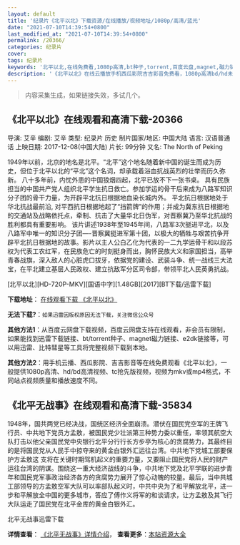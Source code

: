 ```yaml
---
layout: default
title: '纪录片《北平以北》下载资源/在线播放/视频地址/1080p/高清/蓝光'
date: "2021-07-10T14:39:54+0800"
last_modified_at: "2021-07-10T14:39:54+0800"
permalink: /20366/
categories: 纪录片
cover:
tags: 纪录片
keywords: '北平以北,在线免费看,1080p高清,bt种子,torrent,百度云盘,magnet,磁力链,迅雷下载资源'
description: '《北平以北》在线云播放手机西瓜影院吉吉影音免费看，1080p高清bd/hd未删减完整版和tc抢先枪版，mkv/mp4格式，附带bt/torrent种子、magnet/磁力链、百度云盘、网盘资源迅雷下载链接'
---
```


>内容采集生成，如果链接失效，多试几个。


## 《北平以北》在线观看和高清下载-20366

导演: 艾辛 编剧: 艾辛 类型: 纪录片 历史 制片国家/地区: 中国大陆 语言: 汉语普通话 上映日期: 2017-12-08(中国大陆) 片长: 99分钟 又名: The North of Peking

1949年以前，北京的地名是北平。“北平”这个地名随着新中国的诞生而成为历史，但位于北平以北的“平北”这个名词，却承载着浴血抗战英烈的壮举而历久弥新。 八十多年前，内忧外患的中国狼烟四起，北平已放不下一张书桌。 具有民族担当的中国共产党人组织北平学生抗日救亡。参加学运的骨干后来成为八路军知识分子团的骨干力量，为开辟平北抗日根据地血染长城内外。 平北抗日根据地处于华北抗战最前沿, 对平西抗日根据地起了“挡箭牌”的作用；并成为冀东抗日根据地的交通站及战略依托点，牵制、抗击了大量华北日伪军，对晋察冀乃至华北抗战的胜利都具有重要影响。 该片讲述1938年至1945年间，八路军3次挺进平北，以及八路军中唯一的知识分子团—-晋察冀挺进军第十团，以极大的牺牲与艰苦抗争开辟平北抗日根据地的故事。影片以主人公白乙化为代表的一二九学运骨干和以段苏权为代表工农红军，在民族危亡的时刻挺身而出，胸怀民族大义和家国担当，高举青春战旗，深入敌人的心脏虎口拔牙，依据党的建设、武装斗争、统一战线三大法宝，在平北建立基层人民政权、建立抗敌军分区司令部，带领平北人民英勇抗战。


[北平以北][HD-720P-MKV][国语中字][1.48GB][2017][BT下载/迅雷下载]

**下载地址**： [在线观看下载 《北平以北》](https://www.btdx8.com/torrent/bpyb_2017.html) 


**无法下载?**：`如果迅雷因版权原因无法下载，关注微信公众号 `

**其他方法1**：从百度云网盘下载视频，百度云网盘支持在线观看，非会员有限制，如果能找到迅雷下载链接、bt/torrent种子、magnet磁力链接、e2dk链接等，可以用迅雷、比特彗星等工具将完整视频下载到本地。

**其他方法2**：用手机云播、西瓜影院、吉吉影音等在线免费观看《北平以北》，一般提供1080p高清、hd/bd高清视频、tc抢先版视频，视频为mkv或mp4格式，不同站点视频质量和播放速度不同。


## 《北平无战事》在线观看和高清下载-35834

1948年，国共两党已经决战，国统区经济全面崩溃。潜伏在国民党空军的王牌飞行员、中共地下党员方孟敖，被国民党少壮派第三种势力委以重任，率领其航空大队打击以他父亲国民党中央银行北平分行行长方步亭为核心的贪腐势力，其最终目的是将国民党从人民手中掠夺来的黄金白银外汇运往台湾。中共地下党城工部要保护方孟敖这 支将在关键时期驾机起义的重要力量，又要阻止国民党将人民的财产运往台湾的阴谋。围绕这一重大经济战线的斗争，中共地下党及北平学联的进步青年和国民党军事政治经济各方的贪腐势力展开了惊心动魄的较量。最后，当中共城工部领导的方孟敖空军大队可以率部队起义时，中共中央为了和平解放北平，进一步和平解放全中国的更多城市，答应了傅作义将军的和谈请求，让方孟敖及其飞行大队运走了国民党在北平金库的黄金白银外汇。<!---剧情end--->


北平无战事迅雷下载

**详情查看**： [《北平无战事》详情介绍](/movie/35834/)， **查看更多**：[本站资源大全](/movie/t/all/)

